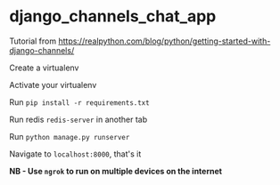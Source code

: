 # django_channels_chat_app
Tutorial from https://realpython.com/blog/python/getting-started-with-django-channels/

Create a virtualenv

Activate your virtualenv

Run `pip install -r requirements.txt`

Run redis `redis-server` in another tab

Run `python manage.py runserver`

Navigate to `localhost:8000`, that's it

**NB - Use `ngrok` to run on multiple devices on the internet**
